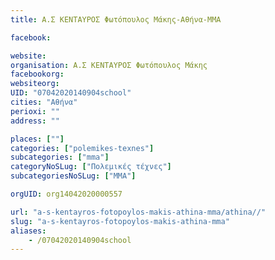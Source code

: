 ```yaml
---
title: Α.Σ ΚΕΝΤΑΥΡΟΣ Φωτόπουλος Μάκης-Αθήνα-MMA

facebook:

website:
organisation: Α.Σ ΚΕΝΤΑΥΡΟΣ Φωτόπουλος Μάκης
facebookorg:
websiteorg:
UID: "07042020140904school"
cities: "Αθήνα"
perioxi: ""
address: ""

places: [""]
categories: ["polemikes-texnes"]
subcategories: ["mma"]
categoryNoSLug: ["Πολεμικές τέχνες"]
subcategoriesNoSLug: ["MMA"]

orgUID: org14042020000557

url: "a-s-kentayros-fotopoylos-makis-athina-mma/athina//"
slug: "a-s-kentayros-fotopoylos-makis-athina-mma"
aliases:
    - /07042020140904school
---
```





